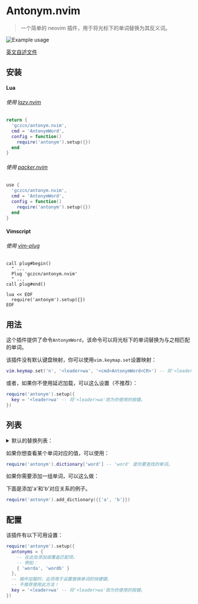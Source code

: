 # Antonym.nvim
> 一个简单的 neovim 插件，用于将光标下的单词替换为其反义词。

![Example usage](Video.gif)

[英文自述文件](https://github.com/gczcn/antonym.nvim)

## 安装
#### Lua
###### 使用 [lazy.nvim](https://github.com/folke/lazy.nvim)
```lua
return {
  'gczcn/antonym.nvim',
  cmd = 'AntonymWord',
  config = function()
    require('antonym').setup({})
  end
}
```

###### 使用 [packer.nvim](https://github.com/wbthomason/packer.nvim)
```lua
use {
  'gczcn/antonym.nvim',
  cmd = 'AntonymWord',
  config = function()
    require('antonym').setup({})
  end
}
```

#### Vimscript
###### 使用 [vim-plug](https://github.com/junegunn/vim-plug)
```vim
call plug#begin()
  " ...
  Plug 'gczcn/antonym.nvim'
  " ...
call plug#end()

lua << EOF
  require('antonym').setup({})
EOF
```

## 用法
这个插件提供了命令`AntonymWord`，该命令可以将光标下的单词替换为与之相匹配的单词。

该插件没有默认键盘映射，你可以使用`vim.keymap.set`设置映射：
```lua
vim.keymap.set('n', '<leader>wa', '<cmd>AntonymWord<CR>') -- 将'<leader>wa'改为你使用的按键。
```

或者，如果你不使用延迟加载，可以这么设置（不推荐）：
```lua
require('antonym').setup({
  key = '<leader>wa' -- 将'<leader>wa'改为你使用的按键。
})
```

## 列表
<details><summary>默认的替换列表：</summary>

|word_a|word_b|
|-|-|
|acquire|release|
|add|remove|
|advance|retreat|
|allocate|deallocate|
|allow|deny|
|assemble|disassemble|
|assign|deassign|
|associate|dissociate|
|attach|detach|
|begin|end|
|bind|unbind|
|commit|rollback|
|compile|decompile|
|compose|parse|
|compress|decompress|
|connect|disconnect|
|construct|destruct|
|create|destroy|
|do|undo|
|enable|disable|
|encode|decode|
|encrypt|decrypt|
|enqueue|dequeue|
|enter|leave|
|expand|collapse|
|first|last|
|freeze|unfreeze|
|front|back|
|get|set|
|grant|revoke|
|head|tail|
|high|low|
|import|export|
|include|exclude|
|increase|decrease|
|increment|decrement|
|indent|dedent|
|inflate|deflate|
|inject|eject|
|input|output|
|insert|delete|
|install|uninstall|
|left|right|
|Left|Right|
|link|unlink|
|load|unload|
|lock|unlock|
|maximum|minimum|
|new|old|
|next|previous|
|open|close|
|off|on|
|paste|cut|
|push|pop|
|read|write|
|reference|dereference|
|register|deregister|
|resume|suspend|
|select|deselect|
|send|receive|
|serialize|deserialize|
|set|unset|
|show|hide|
|start|stop|
|true|false|
|True|False|
|TRUE|FALSE|
|1|0|
|yes|no|
|Yes|No|
|YES|NO|
|up|down|
|Up|Down|
|upper|lower|

</details>

如果你想查看某个单词对应的值，可以使用：
```lua
require('antonym').dictionary['word'] -- 'word' 是你要查找的单词。
```

如果你需要添加一组单词，可以这么做：

下面是添加'a'和'b'对应关系的例子。
```lua
require('antonym').add_dictionary({{'a', 'b'}})
```

## 配置
该插件有以下可用设置：
```lua
require('antonym').setup({
  antonyms = {
    -- 在此处添加或覆盖匹配项。
    -- 例如：
    { 'worda', 'wordb' }
  },
  -- 插件加载时，此项用于设置替换单词的快捷键。
  -- 不推荐使用此方法！
  key = '<leader>wa' -- 将'<leader>wa'改为你使用的按键。
})
```
